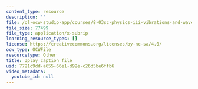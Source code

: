```yaml
---
content_type: resource
description: ''
file: /ol-ocw-studio-app/courses/8-03sc-physics-iii-vibrations-and-waves-fall-2016/7721c9dda65566e1d92ec26d5be6ffb6_RhIh1zw0-BM.srt
file_size: 77499
file_type: application/x-subrip
learning_resource_types: []
license: https://creativecommons.org/licenses/by-nc-sa/4.0/
ocw_type: OCWFile
resourcetype: Other
title: 3play caption file
uid: 7721c9dd-a655-66e1-d92e-c26d5be6ffb6
video_metadata:
  youtube_id: null
---
```

